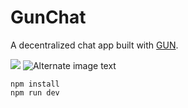 # GunChat

A decentralized chat app built with [GUN](https://gun.eco/).

![](github-display/GunChatSS.png)
![Alternate image text](github-display/)
```
npm install
npm run dev
```

